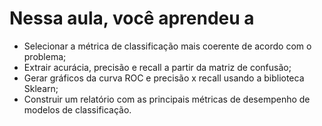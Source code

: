 # Nessa aula, você aprendeu a

- Selecionar a métrica de classificação mais coerente de acordo com o problema;
- Extrair acurácia, precisão e recall a partir da matriz de confusão;
- Gerar gráficos da curva ROC e precisão x recall usando a biblioteca Sklearn;
- Construir um relatório com as principais métricas de desempenho de modelos de classificação.
